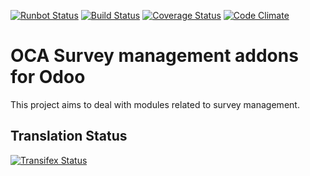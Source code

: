 [![Runbot Status](https://runbot.odoo-community.org/runbot/badge/flat/200/8.0.svg)](https://runbot.odoo-community.org/runbot/repo/github-com-oca-survey-200)
[![Build Status](https://travis-ci.org/OCA/survey.svg?branch=8.0)](https://travis-ci.org/OCA/survey)
[![Coverage Status](https://coveralls.io/repos/OCA/survey/badge.svg?branch=8.0)](https://coveralls.io/r/OCA/survey?branch=8.0)
[![Code Climate](https://codeclimate.com/github/OCA/survey/badges/gpa.svg)](https://codeclimate.com/github/OCA/survey)

OCA Survey management addons for Odoo
=====================================

This project aims to deal with modules related to survey management.


Translation Status
------------------
[![Transifex Status](https://www.transifex.com/projects/p/OCA-survey-8-0/chart/image_png)](https://www.transifex.com/projects/p/OCA-survey-8-0)
